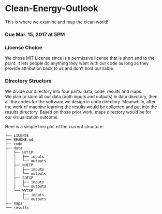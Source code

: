 # Clean-Energy-Outlook
This is where we examine and map the clean world!

### Due Mar. 15, 2017 at 5PM

### License Choice
We chose MIT License since is a permissive license that is short and to the point. It lets people do anything they want with our code as long as they provide attribution back to us and don’t hold our liable.

### Directory Structure
We divide our directory into four parts: data, code, results and maps.  
We plan to store all our data (both inputs and outputs) in data directory, then all the codes for the software we design in code directory. Meanwhile, after the work of machine learning the results would be collected and put into the results directory. Based on those prior work, maps directory would be for our visiualization outcome.

Here is a simple tree plot of the current structure:
```
├── LICENSE
├── README.md
├── code
├── data
│   ├── HYTCP
│   │   ├── inputs
│   │   └── outputs
│   ├── NUETP
│   │   ├── inputs
│   │   └── outputs
│   ├── SOEGP
│   │   ├── inputs
│   │   └── outputs
│   └── WYTCP
│       ├── inputs
│       └── outputs
├── maps
└── results
```
